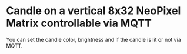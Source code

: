 # Candle on a vertical 8x32 NeoPixel Matrix controllable via MQTT

You can set the candle color, brightness and if the candle is lit or not via MQTT.
